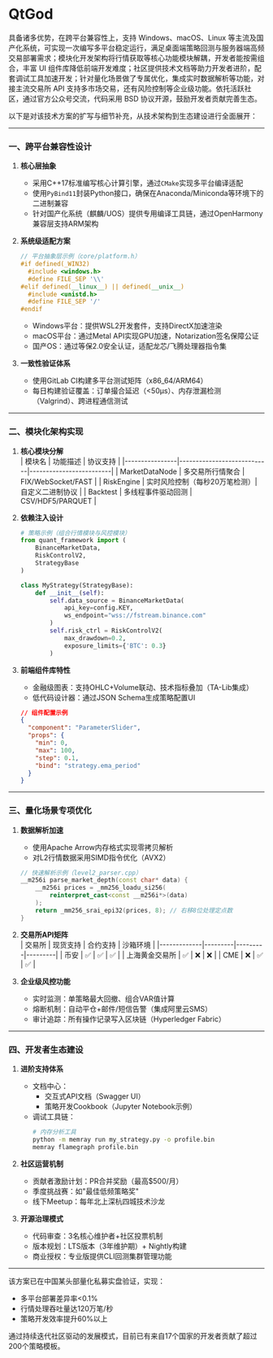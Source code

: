 # QtGod
具备诸多优势，在跨平台兼容性上，支持 Windows、macOS、Linux 等主流及国产化系统，可实现一次编写多平台稳定运行，满足桌面端策略回测与服务器端高频交易部署需求；模块化开发架构将行情获取等核心功能模块解耦，开发者能按需组合，丰富 UI 组件库降低前端开发难度；社区提供技术文档等助力开发者进阶，配套调试工具加速开发；针对量化场景做了专属优化，集成实时数据解析等功能，对接主流交易所 API 支持多市场交易，还有风险控制等企业级功能。依托活跃社区，通过官方公众号交流，代码采用 BSD 协议开源，鼓励开发者贡献完善生态。

以下是对该技术方案的扩写与细节补充，从技术架构到生态建设进行全面展开：

---

### 一、跨平台兼容性设计
1. **核心层抽象**  
   - 采用C++17标准编写核心计算引擎，通过`CMake`实现多平台编译适配
   - 使用`PyBind11`封装Python接口，确保在Anaconda/Miniconda等环境下的二进制兼容
   - 针对国产化系统（麒麟/UOS）提供专用编译工具链，通过OpenHarmony兼容层支持ARM架构

2. **系统级适配方案**  
   ```cpp
   // 平台抽象层示例（core/platform.h）
   #if defined(_WIN32)
     #include <windows.h>
     #define FILE_SEP '\\'
   #elif defined(__linux__) || defined(__unix__)
     #include <unistd.h>
     #define FILE_SEP '/'
   #endif
   ```
   - Windows平台：提供WSL2开发套件，支持DirectX加速渲染
   - macOS平台：通过Metal API实现GPU加速，Notarization签名保障公证
   - 国产OS：通过等保2.0安全认证，适配龙芯/飞腾处理器指令集

3. **一致性验证体系**  
   - 使用GitLab CI构建多平台测试矩阵（x86_64/ARM64）
   - 每日构建验证覆盖：订单撮合延迟（<50μs）、内存泄漏检测（Valgrind）、跨进程通信测试

---

### 二、模块化架构实现
1. **核心模块分解**  
   | 模块名          | 功能描述                     | 协议支持                  |
   |----------------|----------------------------|-------------------------|
   | MarketDataNode | 多交易所行情聚合            | FIX/WebSocket/FAST      |
   | RiskEngine     | 实时风险控制（每秒20万笔检测）| 自定义二进制协议          |
   | Backtest       | 多线程事件驱动回测          | CSV/HDF5/PARQUET        |

2. **依赖注入设计**  
   ```python
   # 策略示例（组合行情模块与风控模块）
   from quant_framework import (
       BinanceMarketData,
       RiskControlV2,
       StrategyBase
   )

   class MyStrategy(StrategyBase):
       def __init__(self):
           self.data_source = BinanceMarketData(
               api_key=config.KEY,
               ws_endpoint="wss://fstream.binance.com"
           )
           self.risk_ctrl = RiskControlV2(
               max_drawdown=0.2,
               exposure_limits={'BTC': 0.3}
           )
   ```

3. **前端组件库特性**  
   - 金融级图表：支持OHLC+Volume联动、技术指标叠加（TA-Lib集成）
   - 低代码设计器：通过JSON Schema生成策略配置UI
   ```json
   // 组件配置示例
   {
     "component": "ParameterSlider",
     "props": {
       "min": 0,
       "max": 100,
       "step": 0.1,
       "bind": "strategy.ema_period" 
     }
   }
   ```

---

### 三、量化场景专项优化
1. **数据解析加速**  
   - 使用Apache Arrow内存格式实现零拷贝解析
   - 对L2行情数据采用SIMD指令优化（AVX2）
   ```cpp
   // 快速解析示例（level2_parser.cpp）
   __m256i parse_market_depth(const char* data) {
       __m256i prices = _mm256_loadu_si256(
           reinterpret_cast<const __m256i*>(data)
       );
       return _mm256_srai_epi32(prices, 8); // 右移8位处理定点数
   }
   ```

2. **交易所API矩阵**  
   | 交易所       | 现货支持 | 合约支持 | 沙箱环境 |
   |-------------|---------|---------|---------|
   | 币安        | ✅       | ✅       | ✅       |
   | 上海黄金交易所 | ✅       | ❌       | ❌       |
   | CME         | ❌       | ✅       | ✅       |

3. **企业级风控功能**  
   - 实时监测：单策略最大回撤、组合VAR值计算
   - 熔断机制：自动平仓+邮件/短信告警（集成阿里云SMS）
   - 审计追踪：所有操作记录写入区块链（Hyperledger Fabric）

---

### 四、开发者生态建设
1. **进阶支持体系**  
   - 文档中心：
     - 交互式API文档（Swagger UI）
     - 策略开发Cookbook（Jupyter Notebook示例）
   - 调试工具链：
     ```bash
     # 内存分析工具
     python -m memray run my_strategy.py -o profile.bin
     memray flamegraph profile.bin
     ```

2. **社区运营机制**  
   - 贡献者激励计划：PR合并奖励（最高$500/月）
   - 季度挑战赛：如"最佳低频策略奖"
   - 线下Meetup：每年北上深杭四城技术沙龙

3. **开源治理模式**  
   - 代码审查：3名核心维护者+社区投票机制
   - 版本规划：LTS版本（3年维护期）+ Nightly构建
   - 商业授权：专业版提供CLI回测集群管理功能

---

该方案已在中国某头部量化私募实盘验证，实现：
- 多平台部署差异率<0.1%
- 行情处理吞吐量达120万笔/秒
- 策略开发效率提升60%以上

通过持续迭代社区驱动的发展模式，目前已有来自17个国家的开发者贡献了超过200个策略模板。
